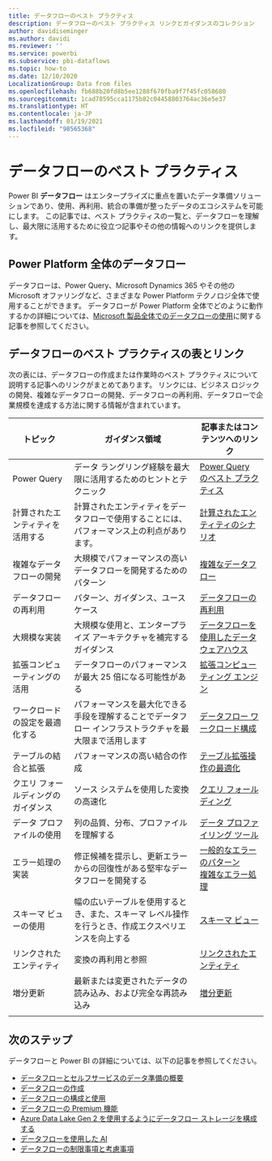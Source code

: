 ```yaml
---
title: データフローのベスト プラクティス
description: データフローのベスト プラクティス リンクとガイダンスのコレクション
author: davidiseminger
ms.author: davidi
ms.reviewer: ''
ms.service: powerbi
ms.subservice: pbi-dataflows
ms.topic: how-to
ms.date: 12/10/2020
LocalizationGroup: Data from files
ms.openlocfilehash: fb688b20fd8b5ee1288f670fba9f7f45fc058680
ms.sourcegitcommit: 1cad78595cca1175b82c04458803764ac36e5e37
ms.translationtype: HT
ms.contentlocale: ja-JP
ms.lasthandoff: 01/19/2021
ms.locfileid: "98565368"
---
```

# <a name="dataflows-best-practices"></a>データフローのベスト プラクティス

Power BI **データフロー** はエンタープライズに重点を置いたデータ準備ソリューションであり、使用、再利用、統合の準備が整ったデータのエコシステムを可能にします。 この記事では、ベスト プラクティスの一覧と、データフローを理解し、最大限に活用するために役立つ記事やその他の情報へのリンクを提供します。

## <a name="dataflows-across-the-power-platform"></a>Power Platform 全体のデータフロー

データフローは、Power Query、Microsoft Dynamics 365 やその他の Microsoft オファリングなど、さまざまな Power Platform テクノロジ全体で使用することができます。 データフローが Power Platform 全体でどのように動作するかの詳細については、[Microsoft 製品全体でのデータフローの使用](/power-query/dataflows/overview-dataflows-across-power-platform-dynamics-365)に関する記事を参照してください。


## <a name="dataflows-best-practices-table-and-links"></a>データフローのベスト プラクティスの表とリンク

次の表には、データフローの作成または作業時のベスト プラクティスについて説明する記事へのリンクがまとめてあります。 リンクには、ビジネス ロジックの開発、複雑なデータフローの開発、データフローの再利用、データフローで企業規模を達成する方法に関する情報が含まれています。


|**トピック**  |**ガイダンス領域**  |**記事またはコンテンツへのリンク**  |
|---------|---------|---------|
|Power Query     | データ ラングリング経験を最大限に活用するためのヒントとテクニック        |[Power Query のベスト プラクティス](/power-query/best-practices)        |
|計算されたエンティティを活用する     |計算されたエンティティをデータフローで使用することには、パフォーマンス上の利点があります。         |[計算されたエンティティのシナリオ](/power-query/dataflows/computed-entities-scenarios)         |
|複雑なデータフローの開発     |大規模でパフォーマンスの高いデータフローを開発するためのパターン         |[複雑なデータフロー](/power-query/dataflows/best-practices-developing-complex-dataflows)         |
|データフローの再利用     |パターン、ガイダンス、ユースケース         |[データフローの再利用](/power-query/dataflows/best-practices-reusing-dataflows)         |
|大規模な実装     |大規模な使用と、エンタープライズ アーキテクチャを補完するガイダンス         |[データフローを使用したデータ ウェアハウス](/power-query/dataflows/best-practices-for-data-warehouse-using-dataflows)         |
|拡張コンピューティングの活用     |データフローのパフォーマンスが最大 25 倍になる可能性がある         |[拡張コンピューティング エンジン](dataflows-premium-workload-configuration.md#using-the-compute-engine-to-improve-performance)         |
|ワークロードの設定を最適化する     |パフォーマンスを最大化できる手段を理解することでデータフロー インフラストラクチャを最大限まで活用します         |[データフロー ワークロード構成](dataflows-premium-workload-configuration.md)         |
|テーブルの結合と拡張     |パフォーマンスの高い結合の作成         |[テーブル拡張操作の最適化](/power-query/optimize-expanding-table-columns)         |
|クエリ フォールディングのガイダンス     |ソース システムを使用した変換の高速化         |[クエリ フォールディング](/power-query/power-query-folding)         |
|データ プロファイルの使用     |列の品質、分布、プロファイルを理解する         |[データ プロファイリング ツール](/power-query/data-profiling-tools)         |
|エラー処理の実装     |修正候補を提示し、更新エラーからの回復性がある堅牢なデータフローを開発する         |[一般的なエラーのパターン](/power-query/dealing-with-errors)  </br> [複雑なエラー処理](/power-query/error-handling)      |
|スキーマ ビューの使用      |幅の広いテーブルを使用するとき、また、スキーマ レベル操作を行うとき、作成エクスペリエンスを向上する         |[スキーマ ビュー](/power-query/schema-view)         |
|リンクされたエンティティ      |変換の再利用と参照         |[リンクされたエンティティ](/power-query/dataflows/linked-entities)         |
|増分更新      |最新または変更されたデータの読み込み、および完全な再読み込み         |[増分更新](/power-query/dataflows/incremental-refresh)         |
|||


        
## <a name="next-steps"></a>次のステップ

データフローと Power BI の詳細については、以下の記事を参照してください。

* [データフローとセルフサービスのデータ準備の概要](dataflows-introduction-self-service.md)
* [データフローの作成](dataflows-create.md)
* [データフローの構成と使用](dataflows-configure-consume.md)
* [データフローの Premium 機能](dataflows-premium-features.md)
* [Azure Data Lake Gen 2 を使用するようにデータフロー ストレージを構成する](dataflows-azure-data-lake-storage-integration.md)
* [データフローを使用した AI](dataflows-machine-learning-integration.md)
* [データフローの制限事項と考慮事項](dataflows-features-limitations.md)